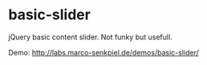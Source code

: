 # basic-slider

jQuery basic content slider. Not funky but usefull.

Demo: http://labs.marco-senkpiel.de/demos/basic-slider/
